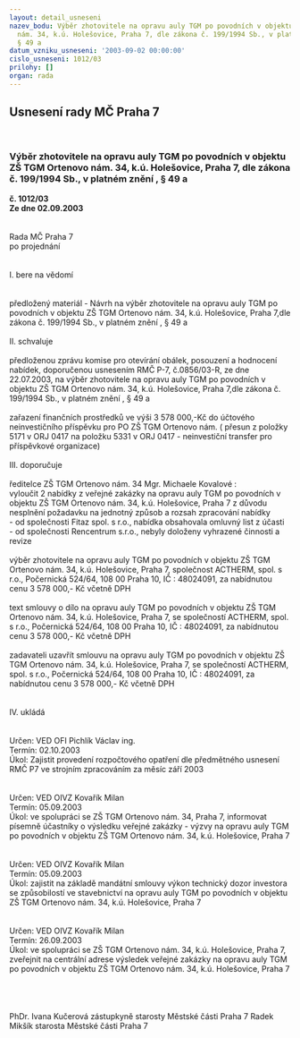 ```yaml
---
layout: detail_usneseni
nazev_bodu: Výběr zhotovitele na opravu auly TGM po povodních v objektu ZŠ TGM Ortenovo
  nám. 34, k.ú. Holešovice, Praha 7, dle zákona č. 199/1994 Sb., v platném znění ,
  § 49 a
datum_vzniku_usneseni: '2003-09-02 00:00:00'
cislo_usneseni: 1012/03
prilohy: []
organ: rada
---
```

<div id="ucUsn_pList" class="usn">
	<span><h2>Usnesení rady MČ Praha 7 </h2>
<br></span><div class="standBody">
<span><h3>Výběr zhotovitele na opravu auly TGM po povodních v objektu ZŠ TGM Ortenovo nám. 34, k.ú. Holešovice, Praha 7, dle zákona č. 199/1994 Sb., v platném znění , § 49 a</h3></span><div class="center">
		<strong>č. 1012/03</strong><br>
	</div>
<div class="center">
		<strong>Ze dne 02.09.2003</strong><br><br>
	</div>
<br>Rada MČ Praha 7<br>po projednání<br><br><br>I.	bere na vědomí<br><br> <br>předložený materiál - Návrh na výběr zhotovitele na opravu auly TGM po povodních v objektu ZŠ TGM Ortenovo nám. 34, k.ú. Holešovice, Praha 7,dle zákona č. 199/1994 Sb., v platném znění , § 49 a	<br><br>II.  schvaluje <br><br>předloženou zprávu komise pro otevírání obálek, posouzení a hodnocení nabídek, doporučenou usnesením RMČ P-7, č.0856/03-R, ze dne 22.07.2003, na výběr zhotovitele na opravu auly TGM po povodních v objektu ZŠ TGM Ortenovo nám. 34, k.ú. Holešovice, Praha 7,dle zákona č. 199/1994 Sb., v platném znění , § 49 a<br><br>zařazení finančních prostředků ve výši 3 578 000,-Kč do účtového neinvestičního příspěvku pro PO ZŠ TGM Ortenovo nám. ( přesun z položky 5171 v ORJ 0417 na položku 5331 v ORJ 0417 - neinvestiční transfer pro příspěvkové organizace)<br><br>III.	doporučuje<br><br>ředitelce ZŠ TGM Ortenovo nám. 34 Mgr. Michaele Kovalové :<br>vyloučit 2 nabídky  z veřejné zakázky na opravu auly TGM po povodních v objektu ZŠ TGM Ortenovo nám. 34, k.ú. Holešovice, Praha 7 z důvodu nesplnění požadavku na jednotný způsob a rozsah zpracování   nabídky<br>- od společnosti Fitaz spol. s r.o., nabídka obsahovala omluvný list z účasti<br>- od společnosti Rencentrum s.r.o., nebyly doloženy vyhrazené činnosti a revize<br><br>výběr zhotovitele na opravu auly TGM po povodních v objektu ZŠ TGM Ortenovo nám. 34, k.ú. Holešovice, Praha 7, společnost ACTHERM, spol. s r.o., Počernická 524/64, 108 00 Praha 10, IČ : 48024091, za nabídnutou cenu 3 578 000,- Kč včetně DPH<br><br>text smlouvy o dílo na opravu auly TGM po povodních v objektu ZŠ TGM Ortenovo nám. 34, k.ú. Holešovice, Praha 7, se společností  ACTHERM, spol. s r.o., Počernická 524/64, 108 00 Praha 10, IČ : 48024091, za nabídnutou cenu 3 578 000,- Kč včetně DPH<br><br>zadavateli uzavřít smlouvu na opravu auly TGM po povodních v objektu ZŠ TGM Ortenovo nám. 34, k.ú. Holešovice, Praha 7, se společností  ACTHERM, spol. s r.o., Počernická 524/64, 108 00 Praha 10, IČ : 48024091, za nabídnutou cenu 3 578 000,- Kč včetně DPH<br><br><br>IV.	ukládá <br><br><br>Určen:	VED OFI Pichlík Václav ing.<br>Termín: 02.10.2003<br>Úkol:	Zajistit provedení rozpočtového opatření dle předmětného usnesení RMČ P7 ve strojním zpracováním za měsíc září 2003<br> <br><br>Určen:	VED OIVZ Kovařík Milan<br>Termín: 05.09.2003<br>Úkol:	ve spolupráci se ZŠ TGM Ortenovo nám. 34, Praha 7, informovat písemně účastníky o výsledku veřejné zakázky - výzvy na opravu auly TGM po povodních v objektu ZŠ TGM Ortenovo nám. 34, k.ú. Holešovice, Praha 7<br> <br><br>Určen:	VED OIVZ Kovařík Milan<br>Termín: 05.09.2003<br>Úkol:	zajistit na základě mandátní smlouvy výkon technický dozor investora se způsobilostí ve stavebnictví na opravu auly TGM po povodních v objektu ZŠ TGM Ortenovo nám. 34, k.ú. Holešovice, Praha 7<br> <br><br>Určen:	VED OIVZ Kovařík Milan<br>Termín: 26.09.2003<br>Úkol:	ve spolupráci se ZŠ TGM Ortenovo nám. 34, k.ú. Holešovice, Praha 7, zveřejnit na centrální adrese výsledek veřejné zakázky na opravu auly TGM po povodních v objektu ZŠ TGM Ortenovo nám. 34, k.ú. Holešovice, Praha 7<br> <br><br> <br>	<br>PhDr. Ivana Kučerová zástupkyně starosty Městské části Praha 7	 Radek Mikšík starosta Městské části Praha 7<br>	<br><br>
</div>
</div>